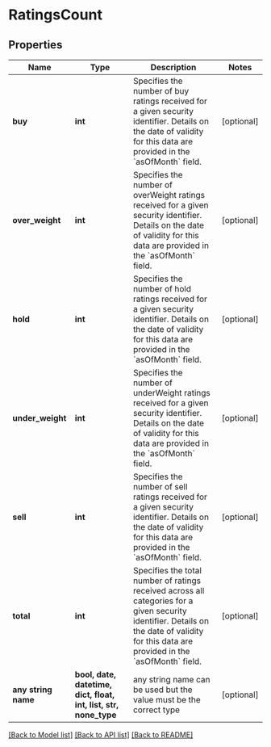 # RatingsCount


## Properties
Name | Type | Description | Notes
------------ | ------------- | ------------- | -------------
**buy** | **int** | Specifies the number of buy ratings received for a given security identifier. Details on the date of validity for this data are provided in the &#x60;asOfMonth&#x60; field. | [optional] 
**over_weight** | **int** | Specifies the number of overWeight ratings received for a given security identifier. Details on the date of validity for this data are provided in the &#x60;asOfMonth&#x60; field. | [optional] 
**hold** | **int** | Specifies the number of hold ratings received for a given security identifier. Details on the date of validity for this data are provided in the &#x60;asOfMonth&#x60; field. | [optional] 
**under_weight** | **int** | Specifies the number of underWeight ratings received for a given security identifier. Details on the date of validity for this data are provided in the &#x60;asOfMonth&#x60; field. | [optional] 
**sell** | **int** | Specifies the number of sell ratings received for a given security identifier. Details on the date of validity for this data are provided in the &#x60;asOfMonth&#x60; field. | [optional] 
**total** | **int** | Specifies the total number of ratings received across all categories for a given security identifier. Details on the date of validity for this data are provided in the &#x60;asOfMonth&#x60; field. | [optional] 
**any string name** | **bool, date, datetime, dict, float, int, list, str, none_type** | any string name can be used but the value must be the correct type | [optional]

[[Back to Model list]](../README.md#documentation-for-models) [[Back to API list]](../README.md#documentation-for-api-endpoints) [[Back to README]](../README.md)


